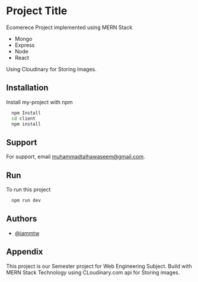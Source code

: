 
# Project Title

Ecomerece Project implemented using MERN Stack
- Mongo
- Express
- Node
- React

Using Cloudinary for Storing Images.



## Installation 

Install my-project with npm

```bash 
  npm Install
  cd client
  npm install
```
    
## Support

For support, email muhammadtalhawaseem@gmail.com.

  
## Run

To run this project 

```bash
  npm run dev
```

  
## Authors

- [@iammtw](https://www.github.com/iammtw)

  
## Appendix

This project is our Semester project for Web Engineering Subject.
Build with MERN Stack Technology using CLoudinary.com api for Storing images.

  
